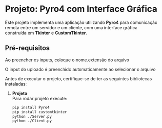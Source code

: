 # Projeto: Pyro4 com Interface Gráfica

Este projeto implementa uma aplicação utilizando **Pyro4** para comunicação remota entre um servidor e um cliente, com uma interface gráfica construída em **Tkinter** e **CustomTkinter**.

## Pré-requisitos

Ao preencher os inputs, coloque o nome.extensão do arquivo

O input do uploado é preenchido automaticamente ao selecionar o arquivo

Antes de executar o projeto, certifique-se de ter as seguintes bibliotecas instaladas:

1. **Projeto**  
   Para rodar projeto execute:
   ```bash
   pip install Pyro4
   pip install customtkinter
   python ./Server.py
   python ./Client.py